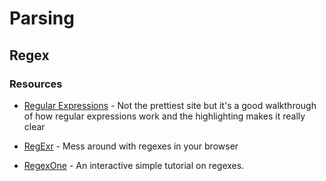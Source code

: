 # Parsing

## Regex

### Resources

- [Regular Expressions](http://www.regular-expressions.info/) - Not the prettiest site but it's a good walkthrough of how regular expressions work and the highlighting makes it really clear

- [RegExr](http://www.regexr.com/) - Mess around with regexes in your browser

- [RegexOne](http://regexone.com/) - An interactive simple tutorial on regexes.
